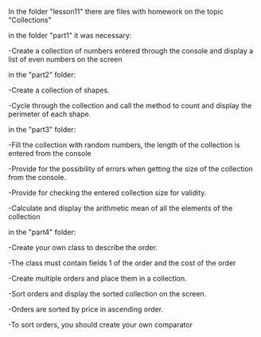 In the folder "lesson11" there are files with homework on the topic "Collections"

in the folder "part1" it was necessary:

  -Create a collection of numbers entered through the console and display a list of even numbers on the screen

in the "part2" folder:

  -Create a collection of shapes.
  
  -Cycle through the collection and call the method to count and display the perimeter of each shape.

in the "part3" folder:

  -Fill the collection with random numbers, the length of the collection is entered from the console 
  
  -Provide for the possibility of errors when getting the size of the collection from the console.
  
  -Provide for checking the entered collection size for validity.
  
  -Calculate and display the arithmetic mean of all the elements of the collection

in the "part4" folder:

  -Create your own class to describe the order.
  
  -The class must contain fields 1 of the order and the cost of the order
  
  -Create multiple orders and place them in a collection.
  
  -Sort orders and display the sorted collection on the screen.
  
  -Orders are sorted by price in ascending order.
  
  -To sort orders, you should create your own comparator
